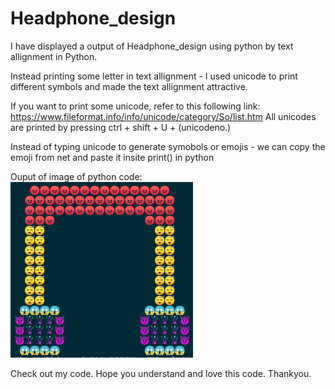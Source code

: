 # Headphone_design
I have displayed a output of Headphone_design using python by text allignment in Python. 

Instead printing some letter in text allignment - I used unicode to print different symbols 
and made the text allignment attractive.

If you want to print some unicode, refer to this following link: https://www.fileformat.info/info/unicode/category/So/list.htm
All unicodes are printed by pressing ctrl + shift + U + (unicodeno.)

Instead of typing unicode to generate symobols or emojis - we can copy the emoji from net
and paste it insite print() in python

Ouput of image of python code: ![Headphone_image](output_headphone_image.png)

Check out my code.
Hope you understand and love this code.
Thankyou.
